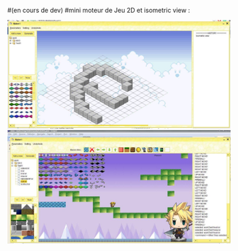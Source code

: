 #(en cours de dev)
#mini moteur de Jeu 2D et isometric view  : 

![Capture 1](cap.jpg)
</br>
![Capture 2](cap2.jpg)
